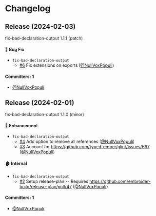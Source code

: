 # Changelog

## Release (2024-02-03)

fix-bad-declaration-output 1.1.1 (patch)

#### :bug: Bug Fix
* `fix-bad-declaration-output`
  * [#6](https://github.com/NullVoxPopuli/fix-bad-declaration-output/pull/6) Fix extensions on exports ([@NullVoxPopuli](https://github.com/NullVoxPopuli))

#### Committers: 1
- [@NullVoxPopuli](https://github.com/NullVoxPopuli)

## Release (2024-02-01)

fix-bad-declaration-output 1.1.0 (minor)

#### :rocket: Enhancement
* `fix-bad-declaration-output`
  * [#4](https://github.com/NullVoxPopuli/fix-bad-declaration-output/pull/4) Add option to remove all references ([@NullVoxPopuli](https://github.com/NullVoxPopuli))
  * [#3](https://github.com/NullVoxPopuli/fix-bad-declaration-output/pull/3) Account for https://github.com/typed-ember/glint/issues/697 ([@NullVoxPopuli](https://github.com/NullVoxPopuli))

#### :house: Internal
* `fix-bad-declaration-output`
  * [#2](https://github.com/NullVoxPopuli/fix-bad-declaration-output/pull/2) Setup release-plan -- Requires https://github.com/embroider-build/release-plan/pull/47 ([@NullVoxPopuli](https://github.com/NullVoxPopuli))

#### Committers: 1
- [@NullVoxPopuli](https://github.com/NullVoxPopuli)
